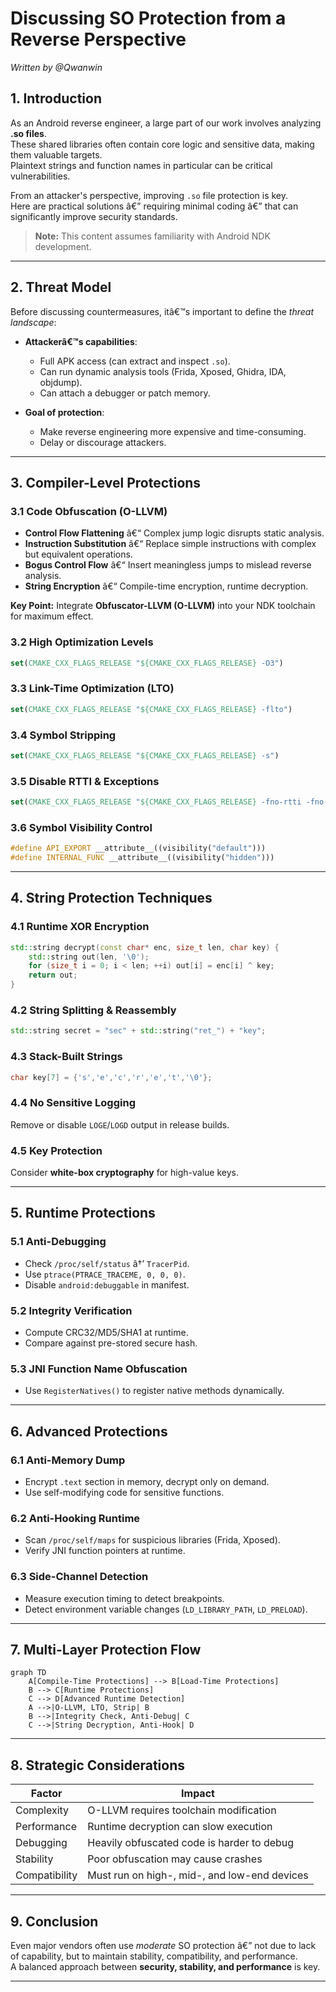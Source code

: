 # Discussing SO Protection from a Reverse Perspective  
*Written by @Qwanwin*  

## 1. Introduction  
As an Android reverse engineer, a large part of our work involves analyzing **.so files**.  
These shared libraries often contain core logic and sensitive data, making them valuable targets.  
Plaintext strings and function names in particular can be critical vulnerabilities.  

From an attacker's perspective, improving `.so` file protection is key.  
Here are practical solutions â€” requiring minimal coding â€” that can significantly improve security standards.  
> **Note:** This content assumes familiarity with Android NDK development.  

---

## 2. Threat Model  
Before discussing countermeasures, itâ€™s important to define the *threat landscape*:  

- **Attackerâ€™s capabilities**:  
  - Full APK access (can extract and inspect `.so`).  
  - Can run dynamic analysis tools (Frida, Xposed, Ghidra, IDA, objdump).  
  - Can attach a debugger or patch memory.  

- **Goal of protection**:  
  - Make reverse engineering more expensive and time-consuming.  
  - Delay or discourage attackers.  

---

## 3. Compiler-Level Protections  

### 3.1 Code Obfuscation (O-LLVM)  
- **Control Flow Flattening** â€“ Complex jump logic disrupts static analysis.  
- **Instruction Substitution** â€“ Replace simple instructions with complex but equivalent operations.  
- **Bogus Control Flow** â€“ Insert meaningless jumps to mislead reverse analysis.  
- **String Encryption** â€“ Compile-time encryption, runtime decryption.  

**Key Point:** Integrate **Obfuscator-LLVM (O-LLVM)** into your NDK toolchain for maximum effect.  

### 3.2 High Optimization Levels  
```cmake
set(CMAKE_CXX_FLAGS_RELEASE "${CMAKE_CXX_FLAGS_RELEASE} -O3")
```

### 3.3 Link-Time Optimization (LTO)  
```cmake
set(CMAKE_CXX_FLAGS_RELEASE "${CMAKE_CXX_FLAGS_RELEASE} -flto")
```

### 3.4 Symbol Stripping  
```cmake
set(CMAKE_CXX_FLAGS_RELEASE "${CMAKE_CXX_FLAGS_RELEASE} -s")
```

### 3.5 Disable RTTI & Exceptions  
```cmake
set(CMAKE_CXX_FLAGS_RELEASE "${CMAKE_CXX_FLAGS_RELEASE} -fno-rtti -fno-exceptions")
```

### 3.6 Symbol Visibility Control  
```cpp
#define API_EXPORT __attribute__((visibility("default")))
#define INTERNAL_FUNC __attribute__((visibility("hidden")))
```

---

## 4. String Protection Techniques  

### 4.1 Runtime XOR Encryption
```cpp
std::string decrypt(const char* enc, size_t len, char key) {
    std::string out(len, '\0');
    for (size_t i = 0; i < len; ++i) out[i] = enc[i] ^ key;
    return out;
}
```

### 4.2 String Splitting & Reassembly
```cpp
std::string secret = "sec" + std::string("ret_") + "key";
```

### 4.3 Stack-Built Strings
```cpp
char key[7] = {'s','e','c','r','e','t','\0'};
```

### 4.4 No Sensitive Logging  
Remove or disable `LOGE`/`LOGD` output in release builds.  

### 4.5 Key Protection  
Consider **white-box cryptography** for high-value keys.  

---

## 5. Runtime Protections  

### 5.1 Anti-Debugging  
- Check `/proc/self/status` â†’ `TracerPid`.  
- Use `ptrace(PTRACE_TRACEME, 0, 0, 0)`.  
- Disable `android:debuggable` in manifest.  

### 5.2 Integrity Verification  
- Compute CRC32/MD5/SHA1 at runtime.  
- Compare against pre-stored secure hash.  

### 5.3 JNI Function Name Obfuscation  
- Use `RegisterNatives()` to register native methods dynamically.  

---

## 6. Advanced Protections  

### 6.1 Anti-Memory Dump  
- Encrypt `.text` section in memory, decrypt only on demand.  
- Use self-modifying code for sensitive functions.  

### 6.2 Anti-Hooking Runtime  
- Scan `/proc/self/maps` for suspicious libraries (Frida, Xposed).  
- Verify JNI function pointers at runtime.  

### 6.3 Side-Channel Detection  
- Measure execution timing to detect breakpoints.  
- Detect environment variable changes (`LD_LIBRARY_PATH`, `LD_PRELOAD`).  

---

## 7. Multi-Layer Protection Flow  

```mermaid
graph TD
    A[Compile-Time Protections] --> B[Load-Time Protections]
    B --> C[Runtime Protections]
    C --> D[Advanced Runtime Detection]
    A -->|O-LLVM, LTO, Strip| B
    B -->|Integrity Check, Anti-Debug| C
    C -->|String Decryption, Anti-Hook| D
```

---

## 8. Strategic Considerations  

| Factor        | Impact |
|---------------|--------|
| Complexity    | O-LLVM requires toolchain modification |
| Performance   | Runtime decryption can slow execution |
| Debugging     | Heavily obfuscated code is harder to debug |
| Stability     | Poor obfuscation may cause crashes |
| Compatibility | Must run on high-, mid-, and low-end devices |

---

## 9. Conclusion  
Even major vendors often use *moderate* SO protection â€” not due to lack of capability, but to maintain stability, compatibility, and performance.  
A balanced approach between **security, stability, and performance** is key.  

---
